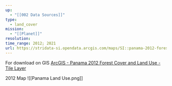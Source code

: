 ```yaml
---
up:
  - "[[002 Data Sources]]"
type:
  - land_cover
mission:
  - "[[Planet]]"
resolution: 
time_range: 2012; 2021
url: https://stridata-si.opendata.arcgis.com/maps/SI::panama-2012-forest-cover-and-land-use-tile-layer/explore?location=7.895522%2C-81.448592%2C9.84
---
```

For download on GIS
[ArcGIS - Panama 2012 Forest Cover and Land Use - Tile Layer](https://www.arcgis.com/home/webmap/viewer.html?useExisting=1&layers=9331485ecbc9400a9059ce15a88136ce)

2012 Map
![[Panama Land Use.png]]